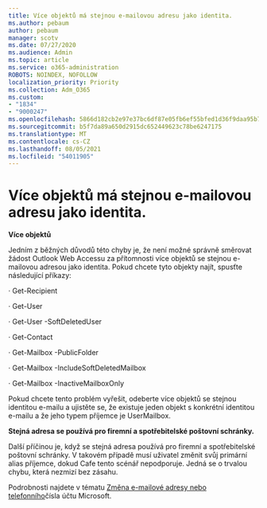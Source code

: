 ```yaml
---
title: Více objektů má stejnou e-mailovou adresu jako identita.
ms.author: pebaum
author: pebaum
manager: scotv
ms.date: 07/27/2020
ms.audience: Admin
ms.topic: article
ms.service: o365-administration
ROBOTS: NOINDEX, NOFOLLOW
localization_priority: Priority
ms.collection: Adm_O365
ms.custom:
- "1834"
- "9000247"
ms.openlocfilehash: 5866d182cb2e97e37bc6df87e05fb6ef55bfed1d36f9daa95b7b8993a509e2dd
ms.sourcegitcommit: b5f7da89a650d2915dc652449623c78be6247175
ms.translationtype: MT
ms.contentlocale: cs-CZ
ms.lasthandoff: 08/05/2021
ms.locfileid: "54011905"
---
```

# <a name="multiple-objects-have-the-same-email-address-as-identity"></a>Více objektů má stejnou e-mailovou adresu jako identita.

**Více objektů**

Jedním z běžných důvodů této chyby je, že není možné správně směrovat žádost Outlook Web Accessu za přítomnosti více objektů se stejnou e-mailovou adresou jako identita. Pokud chcete tyto objekty najít, spusťte následující příkazy:

· Get-Recipient <email address>

· Get-User <email address>

· Get-User <email address> -SoftDeletedUser

· Get-Contact <email address>

· Get-Mailbox <email address> -PublicFolder

· Get-Mailbox <email address> -IncludeSoftDeletedMailbox

· Get-Mailbox <email address> -InactiveMailboxOnly

Pokud chcete tento problém vyřešit, odeberte více objektů se stejnou identitou e-mailu a ujistěte se, že existuje jeden objekt s konkrétní identitou e-mailu a že jeho typem příjemce je UserMailbox.

**Stejná adresa se používá pro firemní a spotřebitelské poštovní schránky.**

Další příčinou je, když se stejná adresa používá pro firemní a spotřebitelské poštovní schránky. V takovém případě musí uživatel změnit svůj primární alias příjemce, dokud Cafe tento scénář nepodporuje. Jedná se o trvalou chybu, která nezmizí bez zásahu.

Podrobnosti najdete v tématu [Změna e-mailové adresy nebo telefonního](https://support.microsoft.com/help/11545/microsoft-account-rename-your-personal-account)čísla účtu Microsoft.